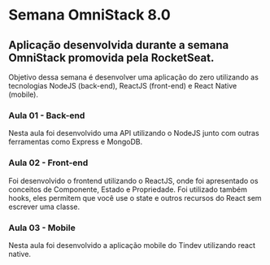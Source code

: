 Semana OmniStack 8.0
===

## Aplicação desenvolvida durante a semana OmniStack promovida pela RocketSeat.

Objetivo dessa semana é desenvolver uma aplicação do zero utilizando as tecnologias NodeJS (back-end), ReactJS (front-end) e React Native (mobile).

### Aula 01 - Back-end
Nesta aula foi desenvolvido uma API utilizando o NodeJS junto com outras ferramentas como Express e MongoDB.


### Aula 02 - Front-end

Foi desenvolvido o frontend utilizando o ReactJS, onde foi apresentado os conceitos de Componente, Estado e Propriedade. Foi utilizado também hooks, eles permitem que você use o state e outros recursos do React sem escrever uma classe.

### Aula 03 - Mobile

Nesta aula foi desenvolvido a aplicação mobile do Tindev utilizando react native.


